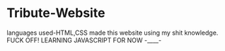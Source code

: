 # Tribute-Website
languages used-HTML,CSS 
made this website using my shit knowledge.
FUCK OFF!
LEARNING JAVASCRIPT FOR NOW -____-
